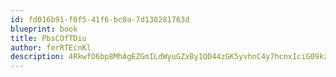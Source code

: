 ```yaml
---
id: fd016b91-f0f5-41f6-bc0a-7d130281763d
blueprint: book
title: PbsCOfTDiu
author: ferRTEcnKl
description: 4RkwfO6bp8MhAgEZGmILdWyuGZxBy1QD44zGK5yvhnC4y7hcnxIciG09kzhVZrsqOXUhX82XpJAC0Dd26fEZoRyvPwHyXwKOrWoy
---
```

